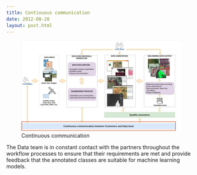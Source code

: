 ```yaml
---
title: Continuous communication
date: 2012-08-20
layout: post.html
---
```

 
<figure class="align-center">
 <img src="/assets/images/workflow_communication.jpg"/>
 <figcaption>Continuous communication</figcaption>
</figure>

The Data team is in constant contact with the partners throughout the workflow processes to ensure that their requirements are met and provide feedback that the annotated classes are suitable for machine learning models.